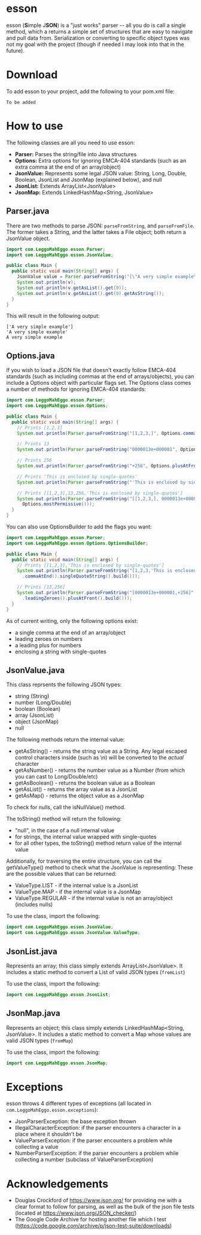 # esson
esson (**S**imple J**SON**) is a "just works" parser -- all you do is call a single method, which a returns a simple set of structures that are easy to navigate and pull data from. Serialization or converting to specific object types was not my goal with the project (though if needed I may look into that in the future).

# Download
To add esson to your project, add the following to your pom.xml file:
```
To be added
```

# How to use
The following classes are all you need to use esson:

* **Parser:** Parses the string/file into Java structures
* **Options:** Extra options for ignoring EMCA-404 standards (such as an extra comma at the end of an array/object)
* **JsonValue:** Represents some legal JSON value: String, Long, Double, Boolean, JsonList and JsonMap (explained below), and null
* **JsonList:** Extends ArrayList\<JsonValue>
* **JsonMap:** Extends LinkedHashMap<String, JsonValue>

## Parser.java
There are two methods to parse JSON: `parseFromString`, and `parseFromFile`. The former takes a String, and the latter takes a File object; both return a JsonValue object.

```java
import com.LeggoMahEggo.esson.Parser;
import com.LeggoMahEggo.esson.JsonValue;

public class Main {
  public static void main(String[] args) {
    JsonValue value = Parser.parseFromString("[\"A very simple example\"]");
    System.out.println(v);
    System.out.println(v.getAsList().get(0));
    System.out.println(v.getAsList().get(0).getAsString());
  }
}
```

This will result in the following output:
```
['A very simple example']
'A very simple example'
A very simple example
```

## Options.java
If you wish to load a JSON file that doesn't exactly follow EMCA-404 standards (such as including commas at the end of arrays/objects), you can include a Options object with particular flags set. The Options class comes a number of methods for ignoring EMCA-404 standards:

```java
import com.LeggoMahEggo.esson.Parser;
import com.LeggoMahEggo.esson.Options;

public class Main {
  public static void main(String[] args) {
    // Prints [1,2,3]
    System.out.println(Parser.parseFromString("[1,2,3,]", Options.commaAtEnd()));

    // Prints 13
    System.out.println(Parser.parseFromString("0000013e+000001", Options.leadingZeroes()));

    // Prints 256
    System.out.println(Parser.parseFromString("+256", Options.plusAtFront()));

    // Prints 'This is enclosed by single-quotes'
    System.out.println(Parser.parseFromString("'This is enclosed by single-quotes'", Options.singleQuoteString()));

    // Prints [[1,2,3],13,256,'This is enclosed by single-quotes']
    System.out.println(Parser.parseFromString("[[1,2,3,], 0000013e+000001, +256, 'This is enclosed by single-quotes']",
      Options.mostPermissive()));
  }
}
```

You can also use OptionsBuilder to add the flags you want:
```java
import com.LeggoMahEggo.esson.Parser;
import com.LeggoMahEggo.esson.Options.OptionsBuilder;

public class Main {
  public static void main(String[] args) {
    // Prints [[1,2,3],'This is enclosed by single-quotes']
    System.out.println(Parser.parseFromString("[1,2,3,'This is enclosed by single-quotes',]", OptionsBuilder.newBuilder()
      .commaAtEnd().singleQuoteString().build()));

    // Prints [13,256]
    System.out.println(Parser.parseFromString("[0000013e+000001,+256]", OptionsBuilder.newBuilder()
      .leadingZeroes().plusAtFront().build()));
  }
}
```

As of current writing, only the following options exist:
* a single comma at the end of an array/object
* leading zeroes on numbers
* a leading plus for numbers
* enclosing a string with single-quotes

## JsonValue.java
This class reprsents the following JSON types:

* string (String)
* number (Long/Double)
* boolean (Boolean)
* array (JsonList)
* object (JsonMap)
* null

The following methods return the internal value:
* getAsString() - returns the string value as a String. Any legal escaped control characters inside (such as \n) will be converted to the _actual_ character
* getAsNumber() - returns the number value as a Number (from which you can cast to Long/Double/etc)
* getAsBoolean() - returns the boolean value as a Boolean
* getAsList() - returns the array value as a JsonList
* getAsMap() - returns the object value as a JsonMap

To check for nulls, call the isNullValue() method.

The toString() method will return the following:
* "null", in the case of a null internal value
* for strings, the internal value wrapped with single-quotes
* for all other types, the toString() method return value of the internal value

Additionally, for traversing the entire structure, you can call the getValueType() method to check what the JsonValue is representing: These are the possible values that can be returned:
* ValueType.LIST - if the internal value is a JsonList
* ValueType.MAP - if the internal value is a JsonMap
* ValueType.REGULAR - if the internal value is not an array/object (includes nulls)

To use the class, import the following:
```java
import com.LeggoMahEggo.esson.JsonValue;
import com.LeggoMahEggo.esson.JsonValue.ValueType;
```

## JsonList.java
Represents an array; this class simply extends ArrayList\<JsonValue>. It includes a static method to convert a List of valid JSON types (`fromList`)

To use the class, import the following:
```java
import com.LeggoMahEggo.esson.JsonList;
```

## JsonMap.java
Represents an object; this class simply extends LinkedHashMap<String, JsonValue>. It includes a static method to convert a Map whose values are valid JSON types (`fromMap`)

To use the class, import the following:
```java
import com.LeggoMahEggo.esson.JsonMap;
```

# Exceptions
esson throws 4 different types of exceptions (all located in `com.LeggoMahEggo.esson.exceptions`):
* JsonParserException: the base exception thrown
* IllegalCharacterException: if the parser encounters a character in a place where it shouldn't be
* ValueParserException: if the parser encounters a problem while collecting a value
* NumberParserException: if the parser encounters a problem while collecting a number (subclass of ValueParserException)

# Acknowledgements
* Douglas Crockford of https://www.json.org/ for providing me with a clear format to follow for parsing, as well as the bulk of the json file tests (located at https://www.json.org/JSON_checker/)
* The Google Code Archive for hosting another file which I test (https://code.google.com/archive/p/json-test-suite/downloads)
